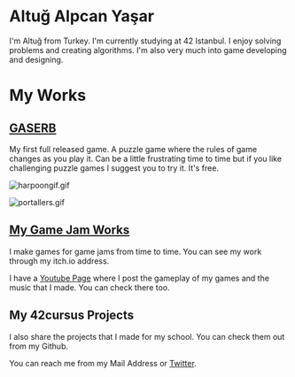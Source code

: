 # 

# Altuğ Alpcan Yaşar

I'm Altuğ from Turkey. I'm currently studying at 42 Istanbul. I enjoy solving problems and creating algorithms. I'm also very much into game developing and designing.

# My Works

## [GASERB](store.steampowered.com/app/1725990/GASERB)

My first full released game. A puzzle game where the rules of game changes as you play it. Can be a little frustrating time to time but if you like challenging puzzle games I suggest you to try it. It's free.

![harpoongif.gif](C:\Users\scien\Desktop\harpoongif.gif)

![portallers.gif](C:\Users\scien\Desktop\portallers.gif)

## [My Game Jam Works](https://scienitive-games.itch.io/)

I make games for game jams from time to time. You can see my work through my itch.io address.

I have a [Youtube Page](youtube.com/channel/UCLd6u5OLoLwP-pFv9mLiucQ) where I post the gameplay of my games and the music that I made. You can check there too.

## My 42cursus Projects

I also share the projects that I made for my school. You can check them out from my Github.

You can reach me from my Mail Address or [Twitter](https://twitter.com/scienitive).
